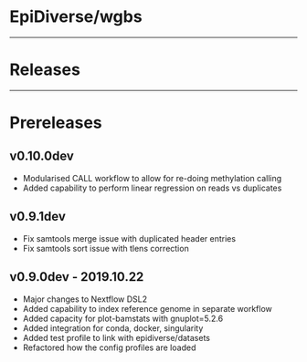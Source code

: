 # EpiDiverse/wgbs
---
# Releases

---
# Prereleases

## v0.10.0dev
* Modularised CALL workflow to allow for re-doing methylation calling
* Added capability to perform linear regression on reads vs duplicates

## v0.9.1dev
* Fix samtools merge issue with duplicated header entries
* Fix samtools sort issue with tlens correction

## v0.9.0dev - 2019.10.22
* Major changes to Nextflow DSL2
* Added capability to index reference genome in separate workflow
* Added capacity for plot-bamstats with gnuplot=5.2.6
* Added integration for conda, docker, singularity
* Added test profile to link with epidiverse/datasets
* Refactored how the config profiles are loaded